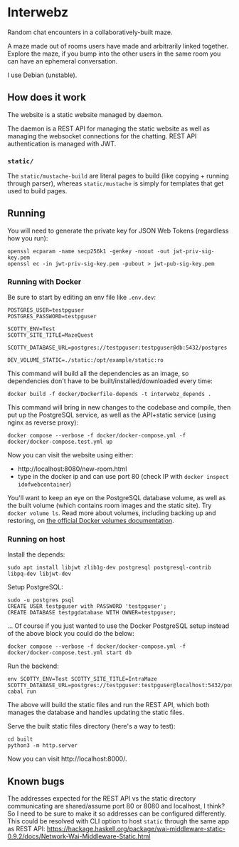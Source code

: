 # Interwebz

Random chat encounters in a collaboratively-built maze.

A maze made out of rooms users have made and arbitrarily linked together. Explore the maze, if you bump into the other users in the same room you can have an ephemeral conversation.

I use Debian (unstable).

## How does it work

The website is a static website managed by daemon.

The daemon is a REST API for managing the static website as well as managing the websocket connections for the chatting. REST API authentication is managed with JWT.

### `static/`

The `static/mustache-build` are literal pages to build (like copying + running through parser), whereas `static/mustache` is simply for templates that get used to build pages.

## Running

You will need to generate the private key for JSON Web Tokens (regardless how you run):

```
openssl ecparam -name secp256k1 -genkey -noout -out jwt-priv-sig-key.pem
openssl ec -in jwt-priv-sig-key.pem -pubout > jwt-pub-sig-key.pem

```

### Running with Docker

Be sure to start by editing an env file like `.env.dev`:

```
POSTGRES_USER=testpguser
POSTGRES_PASSWORD=testpguser

SCOTTY_ENV=Test
SCOTTY_SITE_TITLE=MazeQuest

SCOTTY_DATABASE_URL=postgres://testpguser:testpguser@db:5432/postgres

DEV_VOLUME_STATIC=./static:/opt/example/static:ro
```

This command will build all the dependencies as an image, so dependencies don't have to be built/installed/downloaded every time:

```
docker build -f docker/Dockerfile-depends -t interwebz_depends .
```

This command will bring in new changes to the codebase and compile, then put up the PostgreSQL service, as well as the
API+static service (using nginx as reverse proxy):

```
docker compose --verbose -f docker/docker-compose.yml -f docker/docker-compose.test.yml up
```

Now you can visit the website using either:

  * http://localhost:8080/new-room.html
  * type in the docker ip and can use port 80 (check IP with `docker inspect idofwebcontainer`)

You'll want to keep an eye on the PostgreSQL database volume, as well as the built volume (which contains room images and the static site). Try `docker volume ls`. Read more about volumes, including backing up and restoring, on [the official Docker volumes documentation](https://docs.docker.com/storage/volumes/#back-up-a-volume).

### Running on host

Install the depends:

```
sudo apt install libjwt zlib1g-dev postgresql postgresql-contrib libpq-dev libjwt-dev
```

Setup PostgreSQL:

```
sudo -u postgres psql
CREATE USER testpguser with PASSWORD 'testpguser';
CREATE DATABASE testpgdatabase WITH OWNER=testpguser;
```

... Of course if you just wanted to use the Docker PostgreSQL setup instead of
the above block you could do the below:

```
docker compose --verbose -f docker/docker-compose.yml -f docker/docker-compose.test.yml start db
```

Run the backend:

```shell
env SCOTTY_ENV=Test SCOTTY_SITE_TITLE=IntraMaze SCOTTY_DATABASE_URL=postgres://testpguser:testpguser@localhost:5432/postgres cabal run
```

The above will build the static files and run the REST API, which both manages
the database and handles updating the static files.

Serve the built static files directory (here's a way to test):

```
cd built
python3 -m http.server
```

Now you can visit http://localhost:8000/.

## Known bugs

The addresses expected for the REST API vs the static directory communicating
are shared/assume port 80 or 8080 and localhost, I think? So I need to be sure
to make it so addresses can be configured differently. This could be resolved
with CLI option to host `static` through the same app as REST API: https://hackage.haskell.org/package/wai-middleware-static-0.9.2/docs/Network-Wai-Middleware-Static.html